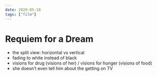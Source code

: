 ```yaml
---
date: 2020-05-18
tags: ["film"]
---
```

# Requiem for a Dream

- the split view: horizontal vs vertical
- fading to white instead of black
- visions for drug (visions of her) / visions for hunger (visions of food)
- she doesn’t even tell him about the getting on TV
